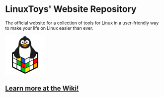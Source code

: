# LinuxToys' Website Repository
The official website for a collection of tools for Linux in a user-friendly way to make your life on Linux easier than ever.

![LinuxToys](elements/linuxtoys.png)

## [Learn more at the Wiki!](https://github.com/psygreg/linuxtoys/wiki)
